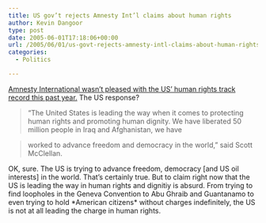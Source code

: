 ```yaml
---
title: US gov’t rejects Amnesty Int’l claims about human rights
author: Kevin Dangoor
type: post
date: 2005-06-01T17:18:06+00:00
url: /2005/06/01/us-govt-rejects-amnesty-intl-claims-about-human-rights/
categories:
  - Politics

---
```

[Amnesty International wasn&#8217;t pleased with the US&#8217; human rights track record this past year.][1] The US response?

> &#8220;The United States is leading the way when it comes to protecting human rights and promoting human dignity. We have liberated 50 million people in Iraq and Afghanistan, we have
  
> worked to advance freedom and democracy in the world,&#8221; said Scott McClellan.

OK, sure. The US is trying to advance freedom, democracy [and US oil interests] in the world. That&#8217;s certainly true. But to claim right now that the US is leading the way in human rights and dignitiy is absurd. From trying to find loopholes in the Geneva Convention to Abu Ghraib and Guantanamo to even trying to hold \*American citizens\* without charges indefinitely, the US is not at all leading the charge in human rights.

 [1]: http://news.bbc.co.uk/2/hi/europe/4580991.stm